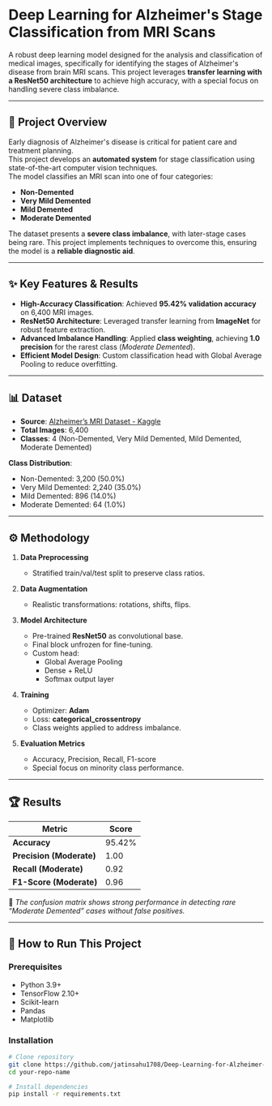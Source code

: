 # Deep Learning for Alzheimer's Stage Classification from MRI Scans

A robust deep learning model designed for the analysis and classification of medical images, specifically for identifying the stages of Alzheimer's disease from brain MRI scans. This project leverages **transfer learning with a ResNet50 architecture** to achieve high accuracy, with a special focus on handling severe class imbalance.

---

## 📌 Project Overview
Early diagnosis of Alzheimer's disease is critical for patient care and treatment planning.  
This project develops an **automated system** for stage classification using state-of-the-art computer vision techniques.  
The model classifies an MRI scan into one of four categories:

- **Non-Demented**  
- **Very Mild Demented**  
- **Mild Demented**  
- **Moderate Demented**

The dataset presents a **severe class imbalance**, with later-stage cases being rare. This project implements techniques to overcome this, ensuring the model is a **reliable diagnostic aid**.

---

## ✨ Key Features & Results
- **High-Accuracy Classification**: Achieved **95.42% validation accuracy** on 6,400 MRI images.  
- **ResNet50 Architecture**: Leveraged transfer learning from **ImageNet** for robust feature extraction.  
- **Advanced Imbalance Handling**: Applied **class weighting**, achieving **1.0 precision** for the rarest class (*Moderate Demented*).  
- **Efficient Model Design**: Custom classification head with Global Average Pooling to reduce overfitting.  

---

## 📊 Dataset
- **Source**: [Alzheimer’s MRI Dataset - Kaggle](https://www.kaggle.com/datasets/marcopinamonti/alzheimer-mri-4-classes-dataset)  
- **Total Images**: 6,400  
- **Classes**: 4 (Non-Demented, Very Mild Demented, Mild Demented, Moderate Demented)  

**Class Distribution**:
- Non-Demented: 3,200 (50.0%)  
- Very Mild Demented: 2,240 (35.0%)  
- Mild Demented: 896 (14.0%)  
- Moderate Demented: 64 (1.0%)  

---

## ⚙️ Methodology
1. **Data Preprocessing**  
   - Stratified train/val/test split to preserve class ratios.  

2. **Data Augmentation**  
   - Realistic transformations: rotations, shifts, flips.  

3. **Model Architecture**  
   - Pre-trained **ResNet50** as convolutional base.  
   - Final block unfrozen for fine-tuning.  
   - Custom head:  
     - Global Average Pooling  
     - Dense + ReLU  
     - Softmax output layer  

4. **Training**  
   - Optimizer: **Adam**  
   - Loss: **categorical_crossentropy**  
   - Class weights applied to address imbalance.  

5. **Evaluation Metrics**  
   - Accuracy, Precision, Recall, F1-score  
   - Special focus on minority class performance.  

---

## 🏆 Results
| Metric            | Score |
|-------------------|-------|
| **Accuracy**      | 95.42% |
| **Precision (Moderate)** | 1.00 |
| **Recall (Moderate)**    | 0.92 |
| **F1-Score (Moderate)**  | 0.96 |

📌 *The confusion matrix shows strong performance in detecting rare “Moderate Demented” cases without false positives.*

---

## 🚀 How to Run This Project
### Prerequisites
- Python 3.9+  
- TensorFlow 2.10+  
- Scikit-learn  
- Pandas  
- Matplotlib  

### Installation
```bash
# Clone repository
git clone https://github.com/jatinsahu1708/Deep-Learning-for-Alzheimer-s-Stage-Classification.git
cd your-repo-name

# Install dependencies
pip install -r requirements.txt

